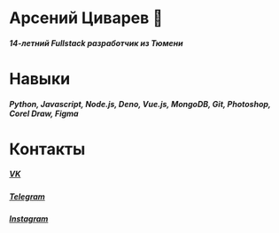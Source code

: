 # Арсений Циварев 👹
##### 14-летний Fullstack разработчик из Тюмени

# Навыки
##### Python, Javascript, Node.js, Deno, Vue.js, MongoDB, Git, Photoshop, Corel Draw, Figma

# Контакты
##### [VK](https://vk.com/nitroauth)
##### [Telegram](https://t.me/nitroauth)
##### [Instagram](https://instagram.com/nitroauth)
